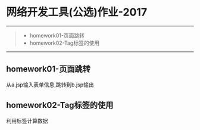 # 网络开发工具(公选)作业-2017

------

> * homework01-页面跳转
> * homework02-Tag标签的使用

------

## homework01-页面跳转
从a.jsp输入表单信息,跳转到b.jsp输出

## homework02-Tag标签的使用
利用标签计算数据
